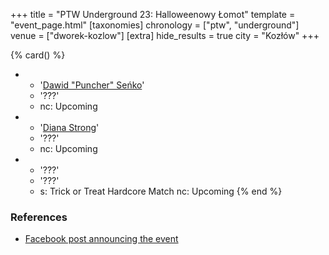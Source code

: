 +++
title = "PTW Underground 23: Halloweenowy Łomot"
template = "event_page.html"
[taxonomies]
chronology = ["ptw", "underground"]
venue = ["dworek-kozlow"]
[extra]
hide_results = true
city = "Kozłów"
+++

{% card() %}
- - '[Dawid "Puncher" Seńko](@/w/puncher.md)'
  - '???'
  - nc: Upcoming
- - '[Diana Strong](@/w/diana-strong.md)'
  - '???'
  - nc: Upcoming
- - '???'
  - '???'
  - s: Trick or Treat Hardcore Match
    nc: Upcoming
{% end %}

### References

* [Facebook post announcing the event](https://www.facebook.com/photo/?fbid=568458088840171&set=a.136592405360077)
